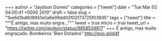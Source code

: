 
+++
author = "Jaydson Gomes"
categories = ["tweet"]
date = "Tue Mar 02 04:00:41 +0000 2010"
draft = false
slug = "1be6d1bd609951e0a6e99dd02f02f73725f03935"
tags = ["tweet"]
title = """É antigo, mas muito engra..."""
tweet = true
micro = true
tweet_url = "https://twitter.com/jaydson/status/9858534817"
+++
É antigo, mas muito engraçado. Bombeiros 'Bien Dotados" http://goo.gl/ql4f
